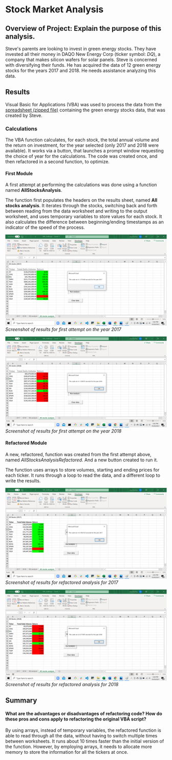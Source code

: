 # Stock Market Analysis


## Overview of Project: Explain the purpose of this analysis.
Steve's parents are looking to invest in green energy stocks. They have invested all their money in DAQO New Energy Corp (ticker symbol: *DQ*), a company that makes silicon wafers for solar panels. Steve is concerned with diversifying their funds. He has acquired the data of 12 green energy stocks for the years 2017 and 2018. He needs assistance analyzing this data.

## Results

Visual Basic for Applications (VBA) was used to process the data from the [spreadsheet (zipped file)](VBA_challenge.zip) containing the green energy stocks data, that was created by Steve.

### Calculations
The VBA function calculates, for each stock, the total annual volume and the return on investment, for the year selected (only 2017 and 2018 were available). It works via a button, that launches a prompt window requesting the choice of year for the calculations. The code was created once, and then refactored in a second function, to optimize.

#### First Module
A first attempt at performing the calculations was done using a function named **AllStocksAnalysis**.

The function first populates the headers on the results sheet, named **All stocks analysis**. It iterates through the stocks, switching back and forth between reading from the data worksheet and writing to the output worksheet, and uses temporary variables to store values for each stock. It also calculates the difference between beginning/ending timestamps as an indicator of the speed of the process.

![screenshot of results for year 2017](resources/2017_analysis_before.png)
*Screenshot of results for first attempt on the year 2017*

![screenshot of results for year 2018](resources/2018_analysis_before.png)
*Screenshot of results for first attempt on the year 2018*

#### Refactored Module
A new, refactored, function was created from the first attempt above, named *AllStocksAnalysisRefactored*. And a new button created to run it.

The function uses arrays to store volumes, starting and ending prices for each ticker. It runs through a loop to read the data, and a different loop to write the results. 

![screenshot of refactored analysis for 2017](resources/VBA_Challenge_2017.png)
*Screenshot of results for refactored analysis for 2017*

![screenshot of refactored analysis for 2018](resources/VBA_Challenge_2018.png)
*Screenshot of results for refactored analysis for 2018*


## Summary

#### What are the advantages or disadvantages of refactoring code? How do these pros and cons apply to refactoring the original VBA script?
By using arrays, instead of temporary variables, the refactored function is able to read through all the data, without having to switch multiple times between worksheets. It runs about 10 times faster than the initial version of the function. However, by employing arrays, it needs to allocate more memory to store the information for all the tickers at once.





